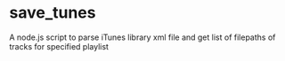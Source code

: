 save_tunes
==========

A node.js script to parse iTunes library xml file and get list of filepaths of tracks for specified playlist
